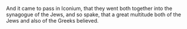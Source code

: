 And it came to pass in Iconium, that they went both together into the synagogue of the Jews, and so spake, that a great multitude both of the Jews and also of the Greeks believed.
